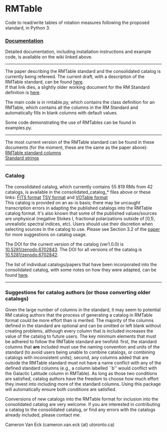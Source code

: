 # RMTable
Code to read/write tables of rotation measures following the proposed standard, in Python 3.

### [Documentation](https://github.com/CIRADA-Tools/RMTable/wiki)
Detailed documentation, including installation instructions and example code, is available on the wiki linked above.  

***

The paper describing the RMTable standard and the consolidated catalog is currently being refereed. The current draft, with a description of the RMTable standard, can be found [here](https://www.dropbox.com/s/ebdnhad8vypx4cc/RMTable.pdf?dl=0).  
If that link dies, a slightly older working document for the RM Standard definition is [here](https://docs.google.com/document/d/1lo-W89G1X7xGoMOPHYS5japxJKPDamjEJ9uIGnRPnpo/edit).

The main code is in rmtable.py, which contains the class definition for an 
RMTable, which contains all the columns in the RM Standard and automatically
fills in blank columns with default values.

Some code demonstrating the use of RMTables can be found in examples.py.

***

The most current version of the RMTable standard can be found in these documents (for the moment, these are the same as the paper above):  
[RMTable standard columns](https://github.com/CIRADA-Tools/RMTable/raw/master/docs/Column_definitions.pdf)  
[Standard strings](https://github.com/CIRADA-Tools/RMTable/raw/master/docs/Standard_entries.pdf)  



***

### Catalog

The consolidated catalog, which currently contains 55 819 RMs from 42 catalogs, is available in the consolidated_catalog_* files above or these links: [FITS format](https://github.com/CIRADA-Tools/RMTable/raw/master/consolidated_catalog_ver1.0.0.fits.zip) [TSV format](https://github.com/CIRADA-Tools/RMTable/raw/master/consolidated_catalog_ver1.0.0.tsv.zip) and [VOTable format](https://github.com/CIRADA-Tools/RMTable/raw/master/consolidated_catalog_ver1.0.0.xml.zip)  
This catalog is provided on an as-is basis; there may be uncaught transcription errors in adapting the published catalogs into the RMTable catalog format. It's also known that some of the published values/sources are unphysical (negative Stokes I, fractional polarizations outside of \[0,1), unrealistic spectral indices, etc). Users should use their discretion when selecting sources in the catalog to use. Please see Section 3.2 of the [paper](https://www.dropbox.com/s/ebdnhad8vypx4cc/RMTable.pdf?dl=0) for more suggestions on catalog usage.

The DOI for the current version of the catalog (ver1.0.0) is [10.5281/zenodo.6702843](https://zenodo.org/record/6702843/). The DOI for all versions of the catalog is [10.5281/zenodo.6702842](https://zenodo.org/record/6702842).


The list of individual catalogs/papers that have been incorporated into the consolidated catalog, with some notes on how they were adapted, can be found [here](https://github.com/CIRADA-Tools/RMTable/raw/master/docs/Catalog_notes.pdf).

***

### Suggestions for catalog authors (or those converting older catalogs)
Given the large number of columns in the standard, it may seem to potential RM catalog authors that the process of generating a catalog in RMTable format could be more effort than is merited. The majority of the columns defined in the standard are optional and can be omitted or left blank without creating problems, although every column that is included increases the value of the catalog to future users. The key minimum elements that must be adhered to follow the RMTable standard are twofold: first, the standard columns that **are** included must use the naming convention and units of the standard (to avoid users being unable to combine catalogs, or combining catalogs with inconsistent units); second, any columns added that are outside the RMTable standard must not have a name conflict with any of the defined standard columns (e.g., a column labelled ``b'' would conflict with the Galactic Latitude column in RMTable). As long as those two conditions are satisfied, catalog authors have the freedom to choose how much effort they invest into including more of the standard columns. Using this package will automatically ensure both conditions are satisfied.


Conversions of new catalogs into the RMTable format for inclusion into the consolidated catalog are very welcome. If you are interested in contributing a catalog to the consolidated catalog, or find any errors with the catalogs already included, please contact me.

Cameron Van Eck (cameron.van.eck (at) utoronto.ca)

